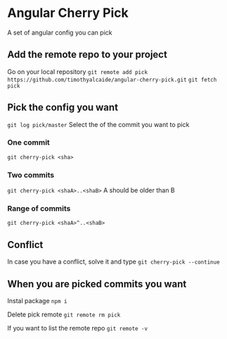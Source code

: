 # Angular Cherry Pick

A set of angular config you can pick

## Add the remote repo to your project

Go on your local repository
`git remote add pick https://github.com/timothyalcaide/angular-cherry-pick.git`
`git fetch pick`

## Pick the config you want

`git log pick/master`
Select the <sha> of the commit you want to pick

### One commit

`git cherry-pick <sha>`

### Two commits

`git cherry-pick <shaA>..<shaB>`
A should be older than B

### Range of commits

`git cherry-pick <shaA>^..<shaB>`

## Conflict

In case you have a conflict, solve it and type
`git cherry-pick --continue`

## When you are picked commits you want

Instal package 
`npm i`

Delete pick remote
`git remote rm pick`

If you want to list the remote repo
`git remote -v`
